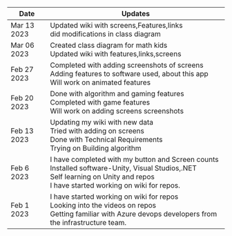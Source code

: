 | Date  | Updates |
| ------------- | ------------- |
| Mar 13 2023 | Updated wiki with screens,Features,links<br>did modifications in class diagram|
| Mar 06 2023 |	Created class diagram for math kids<br> Updated wiki with features,links,screens|
| Feb 27 2023  | Completed with adding screenshots of screens<br>Adding features to software used, about this app<br>Will work on animated features|
| Feb 20 2023 | Done with algorithm and gaming features<br>Completed with game features<br>Will work on adding screens screenshots|
| Feb 13 2023 |	Updating my wiki with new data<br>Tried with adding on screens<br>Done with Technical Requirements<br>Trying on Building algorithm |
| Feb 6 2023 | I have completed with my button and Screen counts<br>Installed software-Unity, Visual Studios,.NET<br>Self learning on Unity and repos<br>I have started working on wiki for repos.
| Feb 1 2023 | I have started working on wiki for repos<br>Looking into the videos on repos<br>Getting familiar with  Azure devops developers from the infrastructure team.

